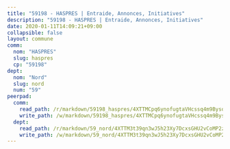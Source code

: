 ```yaml
---
title: "59198 - HASPRES | Entraide, Annonces, Initiatives"
description: "59198 - HASPRES | Entraide, Annonces, Initiatives"
date: 2020-01-11T14:09:21+09:00
collapsible: false
layout: commune
comm:
  nom: "HASPRES"
  slug: haspres
  cp: "59198"
dept:
  nom: "Nord"
  slug: nord
  num: "59"
peerpad:
  comm:
    read_path: /r/markdown/59198_haspres/4XTTMCpq6ynofugtaVHcssq4m9Bysop59AzJv63AFXckxr13q
    write_path: /w/markdown/59198_haspres/4XTTMCpq6ynofugtaVHcssq4m9Bysop59AzJv63AFXckxr13q-K3TgUc4VFqQ4hDH6u4h2AytXNMvWBNyyMjD1uPMLX7gotqcrYx8mdUuSfp4KBGTW9qPXhHfcNtmcnKu6psiWAYhNPfKPURbzKV9Xe5oJpwK5tw39NH1c8uXJT6g9fnSRgmwwjcUb
  dept:
    read_path: /r/markdown/59_nord/4XTTM3t39qn3wJ5h23Xy7DcxsGHU2vCoMP2z3iS4TUn3TrtdJ
    write_path: /w/markdown/59_nord/4XTTM3t39qn3wJ5h23Xy7DcxsGHU2vCoMP2z3iS4TUn3TrtdJ-K3TgTuZGkuZqXfr6fpmH7pGsMT6ndvZQMyRDze5QBt7XScLWHoBi246kLoDKpTH2Yo4f3AFSSJqGc2ozvNww7qPLqsDjpvahxCbQ6F5znbfjp6kVgaDcTYc9LyhwSfYuCevnvZUQ
---
```


